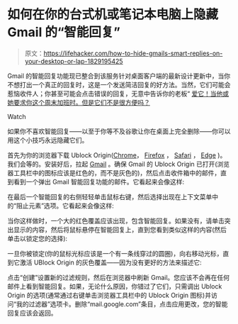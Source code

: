 # 如何在你的台式机或笔记本电脑上隐藏 Gmail 的“智能回复”

> 原文：<https://lifehacker.com/how-to-hide-gmails-smart-replies-on-your-desktop-or-lap-1829195425>

Gmail 的智能回复功能现已整合到该服务针对桌面客户端的最新设计更新中，当你不想打出一个真正的回复时，这是一个发送简洁回复的好方法。当然，它们可能会惹恼收件人；你甚至可能会点击错误的回复，无意中告诉你的老板“ [爱它！当他或她要求你这个周末加班时。但是它们不是很方便吗？](https://www.wsj.com/articles/very-interesting-awesome-love-it-gmail-users-confront-chipper-smart-reply-1537282569)

Watch

如果你不喜欢智能回复——以至于你等不及谷歌让你在桌面上完全删除——你可以用这个小技巧永远隐藏它们。

首先为你的浏览器下载 Ublock Origin([Chrome](https://chrome.google.com/webstore/detail/ublock-origin/cjpalhdlnbpafiamejdnhcphjbkeiagm?hl=en)， [Firefox](https://addons.mozilla.org/en-US/firefox/addon/ublock-origin/) ， [Safari](https://github.com/el1t/uBlock-Safari) ， [Edge](https://www.microsoft.com/en-us/p/ublock-origin/9nblggh444l4#activetab=pivot:overviewtab) )。我们会等的。安装好后，拉起 [Gmail](http://www.gmail.com) 。确保 Gmail 的 Ublock Origin 已打开(浏览器工具栏中的图标应该是红色的，而不是灰色的)，然后点击收件箱中的邮件，直到看到一个弹出 Gmail 智能回复功能的邮件。它看起来会像这样:

在最后一个智能回复的右侧轻轻单击鼠标右键，然后选择出现在上下文菜单中的“阻止元素”选项。它看起来会像这样:

当你这样做时，一个大的红色覆盖应该出现，包含智能回复。如果没有，请单击突出显示的内容，然后将鼠标悬停在智能回复上，直到您看到类似这样的内容(然后单击以锁定您的选择):

一旦你被锁定(你的鼠标光标应该是一个有一条线穿过的圆圈)，向右移动光标，直到它激活 UBlock Origin 的灰色覆盖——因为没有更好的方法来描述它:

点击“创建”设置新的过滤规则，然后在浏览器中刷新 Gmail。您应该不会再在任何邮件上看到智能回复。如果，无论什么原因，你错过了它们，只需调出 Ublock Origin 的选项(通常通过右键单击浏览器工具栏中的 Ublock Origin 图标)并访问“我的过滤器”选项卡。删除“mail.google.com”条目，点击应用更改，您的智能回复应该会返回。